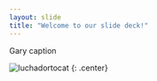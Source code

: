 ```yaml
---
layout: slide
title: "Welcome to our slide deck!"
---
```


Gary caption

![luchadortocat](https://octodex.github.com/images/luchadortocat.png)
{: .center}
